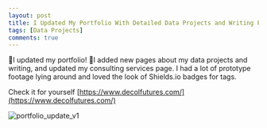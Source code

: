 ```yaml
---
layout: post
title: I Updated My Portfolio With Detailed Data Projects and Writing Pages
tags: [Data Projects]
comments: true
---
```

🎤I updated my portfolio! 🎤I added new pages about my data projects and writing, and updated my consulting services page. I had a lot of prototype footage lying around and loved the look of Shields.io badges for tags. 

Check it for yourself [https://www.decolfutures.com/](https://www.decolfutures.com/)

![portfolio_update_v1](https://github.com/user-attachments/assets/a41105be-040d-4cf6-b0d1-008a2e7dac28)
